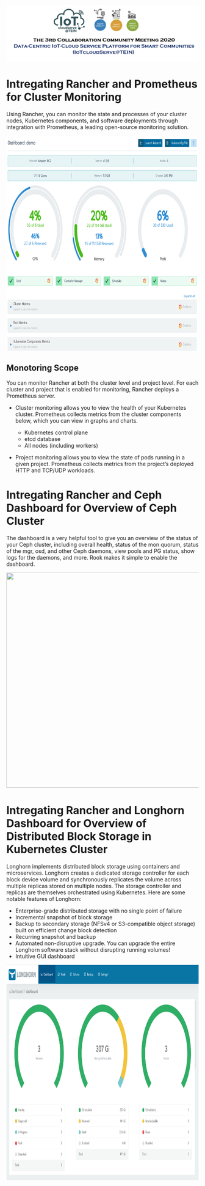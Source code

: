 ![Heading Collaboration](https://github.com/IoTcloudServe/the-3rd-collaboration-community-meeting/blob/master/Agenda/Heading.png)

# Intregating Rancher and Prometheus for Cluster Monitoring
Using Rancher, you can monitor the state and processes of your cluster nodes, Kubernetes components, and software deployments through integration with Prometheus, a leading open-source monitoring solution.

<p align="center">
  <img width="863" height="563" src="/Presentation_program/3_Demonstration_of_Integrating_Tools/picture/demo1.png"/>
</p>

## Monotoring Scope
You can monitor Rancher at both the cluster level and project level. For each cluster and project that is enabled for monitoring, Rancher deploys a Prometheus server.

* Cluster monitoring allows you to view the health of your Kubernetes cluster. Prometheus collects metrics from the cluster components below, which you can view in graphs and charts.
    
    * Kubernetes control plane
    * etcd database
    * All nodes (including workers)

* Project monitoring allows you to view the state of pods running in a given project. Prometheus collects metrics from the project’s deployed HTTP and TCP/UDP workloads.

# Intregating Rancher and Ceph Dashboard for Overview of Ceph Cluster
The dashboard is a very helpful tool to give you an overview of the status of your Ceph cluster, including overall health, status of the mon quorum, status of the mgr, osd, and other Ceph daemons, view pools and PG status, show logs for the daemons, and more. Rook makes it simple to enable the dashboard.

<p align="center">
  <img width="863" height="563" src="/Presentation_program/3_Demonstration_of_Integrating_Tools/picture/ceph-dashboard.png"/>
</p>

# Intregating Rancher and Longhorn Dashboard for Overview of Distributed Block Storage in Kubernetes Cluster

Longhorn implements distributed block storage using containers and microservices. Longhorn creates a dedicated storage controller for each block device volume and synchronously replicates the volume across multiple replicas stored on multiple nodes. The storage controller and replicas are themselves orchestrated using Kubernetes. Here are some notable features of Longhorn:

* Enterprise-grade distributed storage with no single point of failure
* Incremental snapshot of block storage
* Backup to secondary storage (NFSv4 or S3-compatible object storage) built on efficient change block detection
* Recurring snapshot and backup
* Automated non-disruptive upgrade. You can upgrade the entire Longhorn software stack without disrupting running volumes!
* Intuitive GUI dashboard


<p align="center">
  <img width="863" height="563" src="/Presentation_program/3_Demonstration_of_Integrating_Tools/picture/longhorn-ui.png"/>
</p>


